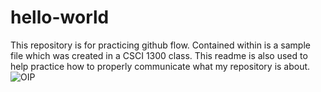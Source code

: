 # hello-world
This repository is for practicing github flow.
Contained within is a sample file which was created in a CSCI 1300 class. 
This readme is also used to help practice how to properly communicate what my repository is about.
![OIP](https://github.com/user-attachments/assets/c2bde386-e433-439d-b407-af8aa8ab1ab5)
